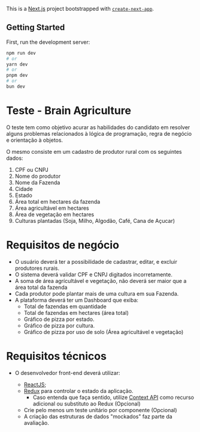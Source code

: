 This is a [Next.js](https://nextjs.org) project bootstrapped with [`create-next-app`](https://nextjs.org/docs/app/api-reference/cli/create-next-app).

## Getting Started

First, run the development server:

```bash
npm run dev
# or
yarn dev
# or
pnpm dev
# or
bun dev
```

# Teste - Brain Agriculture

O teste tem como objetivo acurar as habilidades do candidato em resolver alguns problemas relacionados à lógica de programação, regra de negócio e orientação à objetos.

O mesmo consiste em um cadastro de produtor rural com os seguintes dados:

1.  CPF ou CNPJ
2.  Nome do produtor
3.  Nome da Fazenda
4.  Cidade
5.  Estado
6.  Área total em hectares da fazenda
7.  Área agricultável em hectares
8.  Área de vegetação em hectares
9.  Culturas plantadas (Soja, Milho, Algodão, Café, Cana de Açucar)

# Requisitos de negócio

- O usuário deverá ter a possibilidade de cadastrar, editar, e excluir produtores rurais.
- O sistema deverá validar CPF e CNPJ digitados incorretamente.
- A soma de área agrícultável e vegetação, não deverá ser maior que a área total da fazenda
- Cada produtor pode plantar mais de uma cultura em sua Fazenda.
- A plataforma deverá ter um Dashboard que exiba:
  - Total de fazendas em quantidade
  - Total de fazendas em hectares (área total)
  - Gráfico de pizza por estado.
  - Gráfico de pizza por cultura.
  - Gráfico de pizza por uso de solo (Área agricultável e vegetação)

# Requisitos técnicos

- O desenvolvedor front-end deverá utilizar:

  - [ReactJS](http://reactjs.org);
  - [Redux](https://redux.js.org/) para controlar o estado da aplicação.
    - Caso entenda que faça sentido, utilize [Context API](https://reactjs.org/docs/context.html) como recurso adicional ou substituto ao Redux (Opcional)
  - Crie pelo menos um teste unitário por componente (Opcional)
  - A criação das estruturas de dados "mockados" faz parte da avaliação.
